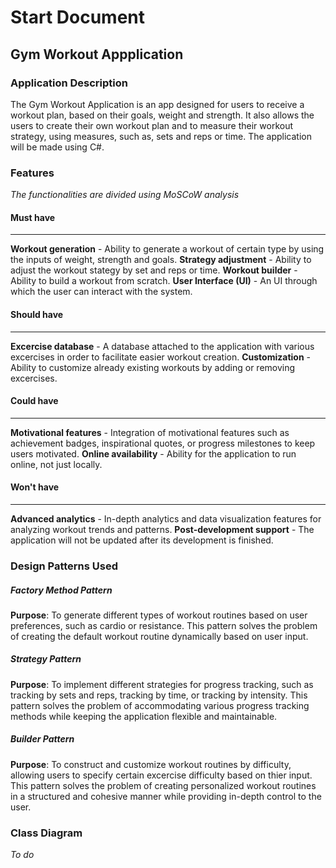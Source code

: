 # Start Document

## Gym Workout Appplication

### Application Description

The Gym Workout Application is an app designed for users to receive a workout plan, based on their goals, weight and strength. It also allows the users to create their own workout plan and to measure their workout strategy, using measures, such as, sets and reps or time. The application will be made using C#.

### Features
_The functionalities are divided using MoSCoW analysis_
#### Must have
---
**Workout generation** - Ability to generate a workout of certain type by using the inputs of weight, strength and goals.
**Strategy adjustment** - Ability to adjust the workout stategy by set and reps or time.
**Workout builder** - Ability to build a workout from scratch.
**User Interface (UI)** - An UI through which the user can interact with the system.
#### Should have
---
**Excercise database** - A database attached to the application with various excercises in order to facilitate easier workout creation.
**Customization** - Ability to customize already existing workouts by adding or removing excercises.
#### Could have
---
**Motivational features** - Integration of motivational features such as achievement badges, inspirational quotes, or progress milestones to keep users motivated.
**Online availability** - Ability for the application to run online, not just locally.
#### Won't have
---
**Advanced analytics** - In-depth analytics and data visualization features for analyzing workout trends and patterns.
**Post-development support** - The application will not be updated after its development is finished.

### Design Patterns Used
##### Factory Method Pattern
**Purpose**: To generate different types of workout routines based on user preferences, such as cardio or resistance. This pattern solves the problem of creating the default workout routine dynamically based on user input.
##### Strategy Pattern
**Purpose**: To implement different strategies for progress tracking, such as tracking by sets and reps, tracking by time, or tracking by intensity. This pattern solves the problem of accommodating various progress tracking methods while keeping the application flexible and maintainable.
##### Builder Pattern
**Purpose**: To construct and customize workout routines by difficulty, allowing users to specify certain excercise difficulty based on thier input. This pattern solves the problem of creating personalized workout routines in a structured and cohesive manner while providing in-depth control to the user.
### Class Diagram
_To do_
